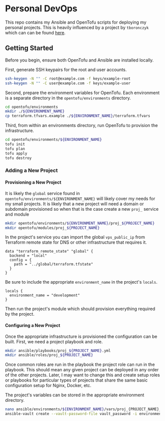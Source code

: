# Personal DevOps

This repo contains my Ansible and OpenTofu scripts for deploying my personal projects.
This is heavily influenced by a project by `tboronczyk` which can can be found [here](https://github.com/tboronczyk/provision-linode.git).

## Getting Started

Before you begin, ensure both OpenTofu and Ansible are installed locally.

First, generate SSH keypairs for the root and user accounts.

```sh
ssh-keygen -N "" -C root@example.com -f keys/example-root
ssh-keygen -N "" -C user@example.com -f keys/example-user
```

Second, prepare the environment variables for OpenTofu.
Each environment is a separate directory in the `opentofu/environments` directory.

```sh
cd opentofu/environments
mkdir ./${ENVIRONMENT_NAME}
cp terraform.tfvars.example ./${ENVIRONMENT_NAME}/terraform.tfvars
```

Third, from within an environments directory, run OpenTofu to provision the infrastructure.

```sh
cd opentofu/environments/${ENVIRONMENT_NAME}
tofu init
tofu plan
tofu apply
tofu destroy
```

### Adding a New Project

#### Provisioning a New Project

It is likely the `global` service found in `opentofu/environments/${ENVIRONMENT_NAME}` will likely cover my needs for my small projects.
It is likely that a new project will need a domain or subdomain provisioned so when that is the case create a new `proj_` service and module

```sh
mkdir opentofu/environments/${ENVIRONMENT_NAME}/proj_${PROJECT_NAME}
mkdir opentofu/modules/proj_${PROJECT_NAME}
```

In the project's service you can import the global `vps_public_ip` from Terraform remote state for DNS or other infrastructure that requires it.

```hcl
data "terraform_remote_state" "global" {
  backend = "local"
  config = {
    path = "../global/terraform.tfstate"
  }
}
```

Be sure to include the appropriate `environment_name` in the project's `locals`.

```hcl
locals {
  environment_name = "development"
}
```

Then run the project's module which should provision everything required by the project.

#### Configuring a New Project

Once the appropriate infrastructure is provisioned the configuration can be built.
First, we need a project playbook and role.

```sh
mkdir ansible/playbooks/proj_${PROJECT_NAME}.yml
mkdir ansible/roles/proj_${PROJECT_NAME}
```

Once common roles are run in the playbook the project role can run in the playbook.
This should mean any given project can be deployed in any order of the other projects.
Later, I may want to change this and create setup roles or playbooks for particular types of projects that share the same basic configuration setup for Nginx, Docker, etc.

The project's variables can be stored in the appropriate environment directory.

```sh
nano ansible/environments/${ENVIRONMENT_NAME}/vars/proj_{PROJECT_NAME}_vars.yml
ansible-vault create --vault-password-file vault_password -i environments/${ENVIRONMENT_NAME}/vars/proj_${PROJECT_NAME}_vault.yml
```
